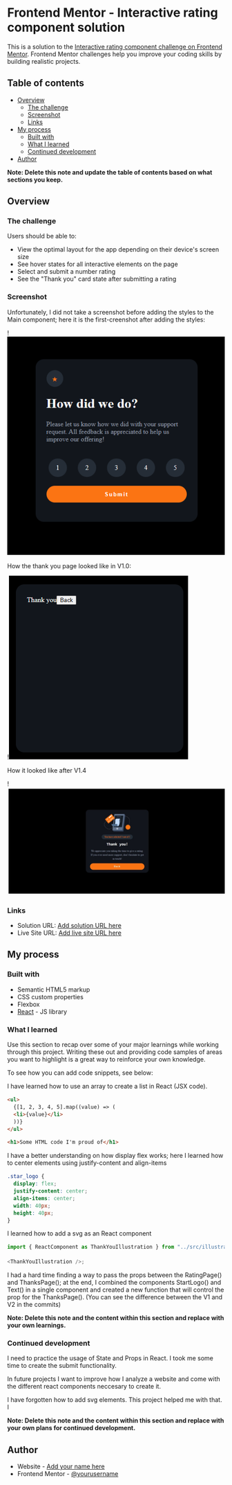 # Frontend Mentor - Interactive rating component solution

This is a solution to the [Interactive rating component challenge on Frontend Mentor](https://www.frontendmentor.io/challenges/interactive-rating-component-koxpeBUmI). Frontend Mentor challenges help you improve your coding skills by building realistic projects.

## Table of contents

- [Overview](#overview)
  - [The challenge](#the-challenge)
  - [Screenshot](#screenshot)
  - [Links](#links)
- [My process](#my-process)
  - [Built with](#built-with)
  - [What I learned](#what-i-learned)
  - [Continued development](#continued-development)
- [Author](#author)

**Note: Delete this note and update the table of contents based on what sections you keep.**

## Overview

### The challenge

Users should be able to:

- View the optimal layout for the app depending on their device's screen size
- See hover states for all interactive elements on the page
- Select and submit a number rating
- See the "Thank you" card state after submitting a rating

### Screenshot

Unfortunately, I did not take a screenshot before adding the styles to the Main component; here it is the first-creenshot after adding the styles:

!![](images/first-screenshot-.png)

How the thank you page looked like in V1.0:

!![](images/first-thankyouPage-screenshot.png)

How it looked like after V1.4

!![](images/thanksPage_final.jpeg)

### Links

- Solution URL: [Add solution URL here](https://your-solution-url.com)
- Live Site URL: [Add live site URL here](https://your-live-site-url.com)

## My process

### Built with

- Semantic HTML5 markup
- CSS custom properties
- Flexbox
- [React](https://reactjs.org/) - JS library

### What I learned

Use this section to recap over some of your major learnings while working through this project. Writing these out and providing code samples of areas you want to highlight is a great way to reinforce your own knowledge.

To see how you can add code snippets, see below:

I have learned how to use an array to create a list in React (JSX code).

```html
<ul>
  {[1, 2, 3, 4, 5].map((value) => (
  <li>{value}</li>
  ))}
</ul>
```

```html
<h1>Some HTML code I'm proud of</h1>
```

I have a better understanding on how display flex works; here I learned how to center elements using justify-content and align-items

```css
.star_logo {
  display: flex;
  justify-content: center;
  align-items: center;
  width: 40px;
  height: 40px;
}
```

I learned how to add a svg as an React component

```js
import { ReactComponent as ThankYouIllustration } from "../src/illustration-thank-you.svg";

<ThankYouIllustration />;
```

I had a hard time finding a way to pass the props between the RatingPage() and ThanksPage(); at the end, I combined the components StartLogo() and Text() in a single component and created a new function that will control the prop for the ThanksPage(). (You can see the difference between the V1 and V2 in the commits)

**Note: Delete this note and the content within this section and replace with your own learnings.**

### Continued development

I need to practice the usage of State and Props in React. I took me some time to create the submit functionality.

In future projects I want to improve how I analyze a website and come with the different react components neccesary to create it.

I have forgotten how to add svg elements. This project helped me with that. I

**Note: Delete this note and the content within this section and replace with your own plans for continued development.**

## Author

- Website - [Add your name here](https://www.your-site.com)
- Frontend Mentor - [@yourusername](https://www.frontendmentor.io/profile/yourusername)
